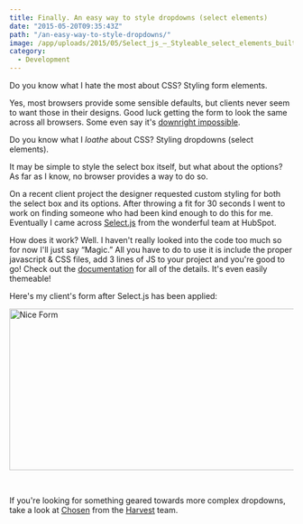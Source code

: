 ```yaml
---
title: Finally. An easy way to style dropdowns (select elements)
date: "2015-05-20T09:35:43Z"
path: "/an-easy-way-to-style-dropdowns/"
image: /app/uploads/2015/05/Select_js_–_Styleable_select_elements_built_on_Tether_js-825x414.png
category:
  - Development
---
```

Do you know what I hate the most about CSS? Styling form elements.

Yes, most browsers provide some sensible defaults, but clients never seem to want those in their designs. Good luck getting the form to look the same across all browsers. Some even say it's <a href="http://www.smashingmagazine.com/2013/02/27/css-form-elements-problem/" target="_blank">downright impossible</a>.

Do you know what I _loathe_ about CSS? Styling dropdowns (select elements).

It may be simple to style the select box itself, but what about the options? As far as I know, no browser provides a way to do so.

On a recent client project the designer requested custom styling for both the select box and its options. After throwing a fit for 30 seconds I went to work on finding someone who had been kind enough to do this for me. Eventually I came across <a href="http://github.hubspot.com/select/docs/welcome/" target="_blank">Select.js</a> from the wonderful team at HubSpot.

How does it work? Well. I haven't really looked into the code too much so for now I'll just say &#8220;Magic.&#8221; All you have to do to use it is include the proper javascript & CSS files, add 3 lines of JS to your project and you're good to go! Check out the <a href="http://github.hubspot.com/select/" target="_blank">documentation</a> for all of the details. It's even easily themeable!

Here's my client's form after Select.js has been applied:

[<img class="alignnone size-full wp-image-628" src="http://channeleaton.com/content/uploads/2015/05/nice-form.png" alt="Nice Form" width="605" height="286" srcset="https://aaroneaton.blog/app/uploads/2015/05/nice-form.png 605w, https://aaroneaton.blog/app/uploads/2015/05/nice-form-300x142.png 300w" sizes="(max-width: 605px) 100vw, 605px" />](http://channeleaton.com/content/uploads/2015/05/nice-form.png)

&nbsp;

If you're looking for something geared towards more complex dropdowns, take a look at <a href="http://harvesthq.github.io/chosen/" target="_blank">Chosen</a> from the <a href="https://www.getharvest.com/" target="_blank">Harvest</a> team.